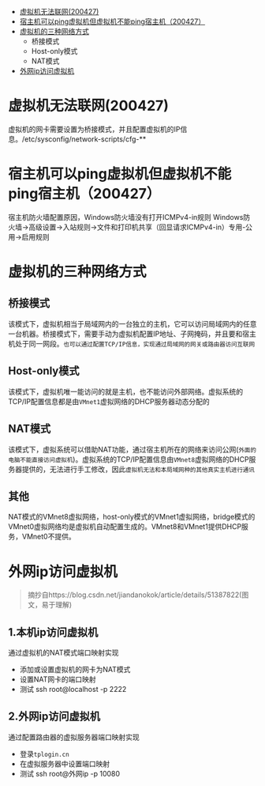 

* [虚拟机无法联网(200427)](#虚拟机无法联网(200427))
* [宿主机可以ping虚拟机但虚拟机不能ping宿主机（200427）](#宿主机可以ping虚拟机但虚拟机不能ping宿主机（200427）)
* [虚拟机的三种网络方式](#虚拟机的三种网络方式)
    * 桥接模式
    * Host-only模式
    * NAT模式
* [外网ip访问虚拟机](#外网ip访问虚拟机)


# 虚拟机无法联网(200427)
虚拟机的网卡需要设置为桥接模式，并且配置虚拟机的IP信息。/etc/sysconfig/network-scripts/cfg-**


# 宿主机可以ping虚拟机但虚拟机不能ping宿主机（200427）
宿主机防火墙配置原因，Windows防火墙没有打开ICMPv4-in规则
Windows防火墙->高级设置->入站规则->文件和打印机共享（回显请求ICMPv4-in）专用-公用->启用规则


# 虚拟机的三种网络方式
## 桥接模式
该模式下，虚拟机相当于局域网内的一台独立的主机，它可以访问局域网内的任意一台机器。桥接模式下，需要手动为虚拟机配置IP地址、子网掩码，并且要和宿主机处于同一网段。`也可以通过配置TCP/IP信息，实现通过局域网的网关或路由器访问互联网`
## Host-only模式
该模式下，虚拟机唯一能访问的就是主机，也不能访问外部网络。虚拟系统的TCP/IP配置信息都是由`VMnet1`虚拟网络的DHCP服务器动态分配的
## NAT模式
该模式下，虚拟系统可以借助NAT功能，通过宿主机所在的网络来访问公网(`外面的电脑不能直接访问虚拟机`)。虚拟系统的TCP/IP配置信息由`VMnet8`虚拟网络的DHCP服务器提供的，无法进行手工修改，因此`虚拟机无法和本局域网种的其他真实主机进行通讯`
## 其他
NAT模式的VMnet8虚拟网络，host-only模式的VMnet1虚拟网络，bridge模式的VMnet0虚拟网络均是虚拟机自动配置生成的。VMnet8和VMnet1提供DHCP服务，VMnet0不提供。

# 外网ip访问虚拟机
> 摘抄自https://blog.csdn.net/jiandanokok/article/details/51387822(图文，易于理解)
## 1.本机ip访问虚拟机
通过虚拟机的NAT模式端口映射实现
* 添加或设置虚拟机的网卡为NAT模式 
* 设置NAT网卡的端口映射
* 测试 ssh root@localhost -p 2222
## 2.外网ip访问虚拟机
通过配置路由器的虚拟服务器端口映射实现
* 登录`tplogin.cn`
* 在虚拟服务器中设置端口映射
* 测试 ssh root@外网ip -p 10080
